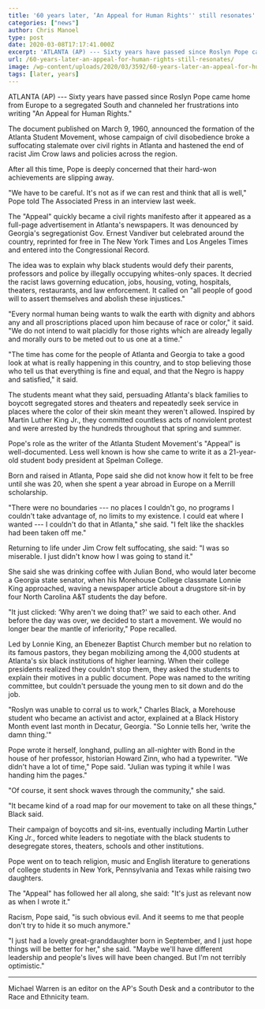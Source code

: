 ```yaml
---
title: '60 years later, ‘An Appeal for Human Rights'' still resonates'
categories: ["news"]
author: Chris Manoel
type: post
date: 2020-03-08T17:17:41.000Z
excerpt: 'ATLANTA (AP) --- Sixty years have passed since Roslyn Pope came home from Europe to a segregated South and channeled her frustrations into writing "An Appeal for Human Rights." The document published on March 9, 1960, announced the formation of the Atlanta Student Movement, whose campaign of civil disobedience broke a suffocating stalemate over civil&hellip;'
url: /60-years-later-an-appeal-for-human-rights-still-resonates/
image: /wp-content/uploads/2020/03/3592/60-years-later-an-appeal-for-human-rights-still-resonates.jpg
tags: [later, years]
---
```


ATLANTA (AP) --- Sixty years have passed since Roslyn Pope came home from Europe to a segregated South and channeled her frustrations into writing "An Appeal for Human Rights."

The document published on March 9, 1960, announced the formation of the Atlanta Student Movement, whose campaign of civil disobedience broke a suffocating stalemate over civil rights in Atlanta and hastened the end of racist Jim Crow laws and policies across the region.

After all this time, Pope is deeply concerned that their hard-won achievements are slipping away.

"We have to be careful. It's not as if we can rest and think that all is well," Pope told The Associated Press in an interview last week.

The "Appeal" quickly became a civil rights manifesto after it appeared as a full-page advertisement in Atlanta's newspapers. It was denounced by Georgia's segregationist Gov. Ernest Vandiver but celebrated around the country, reprinted for free in The New York Times and Los Angeles Times and entered into the Congressional Record.

The idea was to explain why black students would defy their parents, professors and police by illegally occupying whites-only spaces. It decried the racist laws governing education, jobs, housing, voting, hospitals, theaters, restaurants, and law enforcement. It called on "all people of good will to assert themselves and abolish these injustices."

"Every normal human being wants to walk the earth with dignity and abhors any and all proscriptions placed upon him because of race or color," it said. "We do not intend to wait placidly for those rights which are already legally and morally ours to be meted out to us one at a time."

"The time has come for the people of Atlanta and Georgia to take a good look at what is really happening in this country, and to stop believing those who tell us that everything is fine and equal, and that the Negro is happy and satisfied," it said.

The students meant what they said, persuading Atlanta's black families to boycott segregated stores and theaters and repeatedly seek service in places where the color of their skin meant they weren't allowed. Inspired by Martin Luther King Jr., they committed countless acts of nonviolent protest and were arrested by the hundreds throughout that spring and summer.

Pope's role as the writer of the Atlanta Student Movement's "Appeal" is well-documented. Less well known is how she came to write it as a 21-year-old student body president at Spelman College.

Born and raised in Atlanta, Pope said she did not know how it felt to be free until she was 20, when she spent a year abroad in Europe on a Merrill scholarship.

"There were no boundaries --- no places I couldn't go, no programs I couldn't take advantage of, no limits to my existence. I could eat where I wanted --- I couldn't do that in Atlanta," she said. "I felt like the shackles had been taken off me."

Returning to life under Jim Crow felt suffocating, she said: "I was so miserable. I just didn't know how I was going to stand it."

She said she was drinking coffee with Julian Bond, who would later become a Georgia state senator, when his Morehouse College classmate Lonnie King approached, waving a newspaper article about a drugstore sit-in by four North Carolina A&T students the day before.

"It just clicked: ‘Why aren't we doing that?' we said to each other. And before the day was over, we decided to start a movement. We would no longer bear the mantle of inferiority," Pope recalled.

Led by Lonnie King, an Ebenezer Baptist Church member but no relation to its famous pastors, they began mobilizing among the 4,000 students at Atlanta's six black institutions of higher learning. When their college presidents realized they couldn't stop them, they asked the students to explain their motives in a public document. Pope was named to the writing committee, but couldn't persuade the young men to sit down and do the job.

"Roslyn was unable to corral us to work," Charles Black, a Morehouse student who became an activist and actor, explained at a Black History Month event last month in Decatur, Georgia. "So Lonnie tells her, ‘write the damn thing.'"

Pope wrote it herself, longhand, pulling an all-nighter with Bond in the house of her professor, historian Howard Zinn, who had a typewriter. "We didn't have a lot of time," Pope said. "Julian was typing it while I was handing him the pages."

"Of course, it sent shock waves through the community," she said.

"It became kind of a road map for our movement to take on all these things," Black said.

Their campaign of boycotts and sit-ins, eventually including Martin Luther King Jr., forced white leaders to negotiate with the black students to desegregate stores, theaters, schools and other institutions.

Pope went on to teach religion, music and English literature to generations of college students in New York, Pennsylvania and Texas while raising two daughters.

The "Appeal" has followed her all along, she said: "It's just as relevant now as when I wrote it."

Racism, Pope said, "is such obvious evil. And it seems to me that people don't try to hide it so much anymore."

"I just had a lovely great-granddaughter born in September, and I just hope things will be better for her," she said. "Maybe we'll have different leadership and people's lives will have been changed. But I'm not terribly optimistic."

* * *

Michael Warren is an editor on the AP's South Desk and a contributor to the Race and Ethnicity team.
